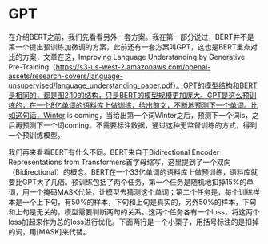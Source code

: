 <!--
 * @Author: matiastang
 * @Date: 2022-08-05 15:34:59
 * @LastEditors: matiastang
 * @LastEditTime: 2022-08-05 15:41:18
 * @FilePath: /matias-AI/md/GPT.md
 * @Description: GPT
-->
# GPT

在介绍BERT之前，我们先看看另外一套方案。我在第一部分说过，BERT并不是第一个提出预训练加微调的方案，此前还有一套方案叫GPT，这也是BERT重点对比的方案，文章在这，Improving Language Understanding by Generative Pre-Training（https://s3-us-west-2.amazonaws.com/openai-assets/research-covers/language-unsupervised/language_understanding_paper.pdf）。GPT的模型结构和BERT是相同的，都是图2.10的结构，只是BERT的模型规模更加庞大。GPT是这么预训练的，在一个8亿单词的语料库上做训练，给出前文，不断地预测下一个单词。比如这句话，Winter is coming，当给出第一个词Winter之后，预测下一个词is，之后再预测下一个词coming。不需要标注数据，通过这种无监督训练的方式，得到一个预训练模型。

我们再来看看BERT有什么不同。BERT来自于Bidirectional Encoder Representations from Transformers首字母缩写，这里提到了一个双向（Bidirectional）的概念。BERT在一个33亿单词的语料库上做预训练，语料库就要比GPT大了几倍。预训练包括了两个任务，第一个任务是随机地扣掉15%的单词，用一个掩码MASK代替，让模型去猜测这个单词；第二个任务是，每个训练样本是一个上下句，有50%的样本，下句和上句是真实的，另外50%的样本，下句和上句是无关的，模型需要判断两句的关系。这两个任务各有一个loss，将这两个loss加起来作为总的loss进行优化。下面两行是一个小栗子，用括号标注的是扣掉的词，用[MASK]来代替。